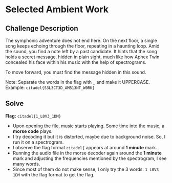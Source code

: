 # Selected Ambient Work

## Challenge Description
The symphonic adventure does not end here. On the next floor, a single song keeps echoing through the floor, repeating in a haunting loop. Amid the sound, you find a note left by a past candidate. It hints that the song holds a secret message, hidden in plain sight, much like how Aphex Twin concealed his face within his music with the help of spectrograms.

To move forward, you must find the message hidden in this sound.

Note: Separate the words in the flag with `_` and make it UPPERCASE. Example: `citadel{S3L3CT3D_AMB13NT_W0RK}`

## Solve
**Flag:** `citadel{1_L0V3_1DM}`
- Upon opening the file, music starts playing. Some time into the music, a **morse code** plays.
- I try decoding it but it is distorted, maybe due to background noise. So, I run it on a spectrogram.
- I observe the flag format `citadel{` appears at around **1 minute** mark.
- Running the audio file in the morse decoder again around the **1 minute** mark and adjusting the frequencies mentioned by the spectrogram, I see many words.
- Since most of them do not make sense, I only try the 3 words: `1 L0V3 1DM` with the flag format to get the flag.
